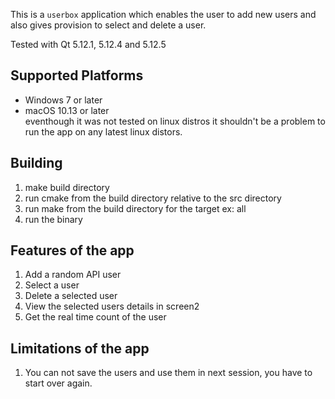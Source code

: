 This is a `userbox` application which enables the user to add new users and also gives provision to select and delete a user.

Tested with Qt 5.12.1, 5.12.4 and 5.12.5  

## Supported Platforms  
* Windows 7 or later  
* macOS 10.13 or later  
eventhough it was not tested on linux distros it shouldn't be a problem to run the app on any latest linux distors.

## Building  
1. make build directory
2. run cmake from the build directory relative to the src directory
3. run make from the build directory for the target ex: all
4. run the binary 

## Features of the app  
1. Add a random API user
2. Select a user
3. Delete a selected user
4. View the selected users details in screen2
5. Get the real time count of the user

## Limitations of the app  
1. You can not save the users and use them in next session, you have to start over again.

